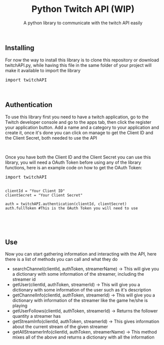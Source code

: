 <h1 align="center">Python Twitch API (WIP)</h1>
<p align="center">A python library to communicate with the twitch API easily</p>
<br>
<h2>Installing</h2>
<p>For now the way to install this library is to clone this repository or download twitchAPI.py, while having this file in the same folder of your project will make it available to import the library</p>
<pre lang="python">
import twitchAPI
</pre>
<br>
<h2>Authentication</h2>
<p>To use this library first you need to have a twitch application, go to the <a src="https://dev.twitch.tv/console/apps">Twitch developer console</a> and go to the apps tab, then click the register your application button. Add a name and a category to your application and create it, once it's done you can click on manage to get the Client ID and the Client Secret, both needed to use the API</p>
<br>
<p>Once you have both the Client ID and the Client Secret you can use this library, you will need a OAuth Token before using any of the library functions, here is an example code on how to get the OAuth Token:</p>
<pre lang="python">
import twitchAPI

    clientId = "Your Client ID"
    clientSecret = "Your Client Secret"

    auth = twitchAPI.authentication(clientId, clientSecret)
    auth.fullToken #This is the OAuth Token you will need to use
</pre>
<br>
<h2>Use</h2>
<p>Now you can start gathering information and interacting with the API, here there is a list of methods you can call and what they do</p>
<ul>
    <li>searchChannel(clientId, authToken, streamerName) -> This will give you a dictionary with some information of the streamer, including the streamer id</li>
    <li>getUser(clientId, authToken, streamerId) -> This will give you a dictionary with some information of the user such as it's description</li>
    <li>getChannelInfo(clientId, authToken, streamerId) -> This will give you a dictionary with information of the streamer like the game he/she is playing</li>
    <li>getUserFollows(clientId, authToken, streamerId) -> Returns the follower quantity a streamer has</li>
    <li>getStreamInfo(clientId, authToken, streamerId) -> This gives information about the current stream of the given streamer</li>
    <li>getAllStreamerInfo(clientId, authToken, streamerName) -> This method mixes all of the above and returns a dictionary with all the information</li>
</ul>
